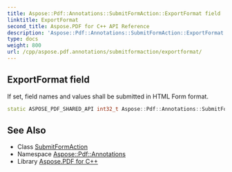 ```yaml
---
title: Aspose::Pdf::Annotations::SubmitFormAction::ExportFormat field
linktitle: ExportFormat
second_title: Aspose.PDF for C++ API Reference
description: 'Aspose::Pdf::Annotations::SubmitFormAction::ExportFormat field. If set, field names and values shall be submitted in HTML Form format in C++.'
type: docs
weight: 800
url: /cpp/aspose.pdf.annotations/submitformaction/exportformat/
---
```

## ExportFormat field


If set, field names and values shall be submitted in HTML Form format.

```cpp
static ASPOSE_PDF_SHARED_API int32_t Aspose::Pdf::Annotations::SubmitFormAction::ExportFormat
```

## See Also

* Class [SubmitFormAction](../)
* Namespace [Aspose::Pdf::Annotations](../../)
* Library [Aspose.PDF for C++](../../../)
